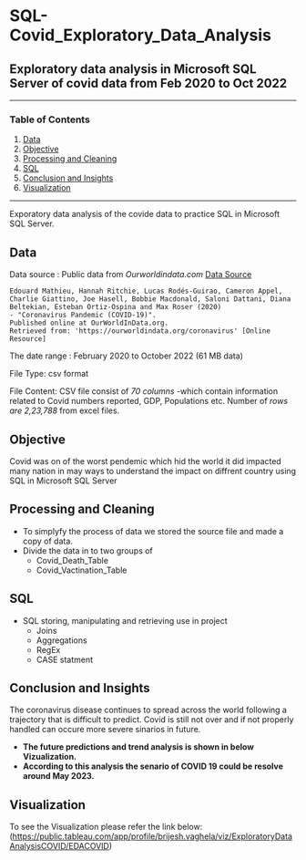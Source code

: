 # SQL-Covid_Exploratory_Data_Analysis
## Exploratory data analysis in Microsoft SQL Server of covid data from Feb 2020 to Oct 2022

---------------------------------------------
### Table of Contents
1. [Data](README.md#Data)
2. [Objective](README.md#Objective)
3. [Processing and Cleaning](README.md#Processing-and-cleaning)
4. [SQL](README.md#SQL)
5. [Conclusion and Insights](README.md#Conclusion-and-Insights)
6. [Visualization](README.md#Visualization)
----

Exporatory data analysis of the covide data to practice SQL in Microsoft SQL Server.

## Data  
Data source : Public data from *Ourworldindata.com* 
 [Data Source](https://ourworldindata.org/covid-deaths)
```
Edouard Mathieu, Hannah Ritchie, Lucas Rodés-Guirao, Cameron Appel, Charlie Giattino, Joe Hasell, Bobbie Macdonald, Saloni Dattani, Diana Beltekian, Esteban Ortiz-Ospina and Max Roser (2020) 
- "Coronavirus Pandemic (COVID-19)". 
Published online at OurWorldInData.org. 
Retrieved from: 'https://ourworldindata.org/coronavirus' [Online Resource]
```

The date range : February 2020 to October 2022 (61 MB data) 

File Type: csv format

File Content: 
CSV file consist of *70* *columns* 
  -which contain information related to Covid numbers reported, GDP, Populations etc.
Number of *rows* *are* *2,23,788* from excel files.

## Objective 
  Covid was on of the worst pendemic which hid the world it did impacted many nation in may ways to understand the impact on diffrent country using SQL in Microsoft SQL Server
  
## Processing and Cleaning

  - To simplyfy the process of data we stored the source file and made a copy of data.
  - Divide the data in to two groups of
    - Covid_Death_Table
    - Covid_Vactination_Table

## SQL
  -  SQL storing, manipulating and retrieving use in project
     - Joins
     - Aggregations
     - RegEx
     - CASE statment

## Conclusion and Insights 

The coronavirus disease continues to spread across the world following a trajectory that is difficult to predict. Covid is still not over and if not properly handled can occure more severe sinarios in future.

* **The future predictions and trend analysis is shown in below Vizualization.**  
* **According to this analysis the senario of COVID 19 could be resolve around May 2023.**

## Visualization

To see the Visualization please refer the link below:
(https://public.tableau.com/app/profile/brijesh.vaghela/viz/ExploratoryDataAnalysisCOVID/EDACOVID)


  
